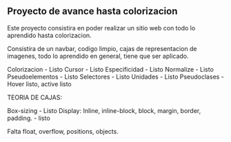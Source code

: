 ## Proyecto de avance hasta colorizacion

Este proyecto consistira en poder realizar un sitio web con todo lo aprendido hasta colorizacion.

Consistira de un navbar, codigo limpio, cajas de representacion de imagenes, todo lo aprendido en general, tiene que ser aplicado.

Colorizacion - Listo
Cursor - Listo
Especificidad - Listo
Normalize - Listo
Pseudoelementos - Listo
Selectores - Listo
Unidades - Listo
Pseudoclases - Hover listo, active listo

TEORIA DE CAJAS:

Box-sizing - Listo
Display: Inline, inline-block, block, margin, border, padding. - listo


Falta float, overflow, positions, objects.


